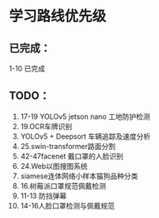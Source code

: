 # 学习路线优先级

## 已完成：
1-10 已完成

## TODO：
1. 17-19 YOLOv5 jetson nano 工地防护检测
2. 19.OCR车牌识别
3. YOLOv5 + Deepsort 车辆追踪及速度分析
4. 25.swin-transformer路面分割
5. 42-47facenet 戴口罩的人脸识别
6. 24.Web以图搜图系统
7. siamese连体网络小样本猫狗品种分类
8. 16.树莓派口罩规范佩戴检测
9. 11-13 防挡弹幕
10. 14-16人脸口罩检测与佩戴规范